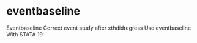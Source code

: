 # eventbaseline
Eventbaseline Correct event study after xthdidregress Use eventbaseline With STATA 19
